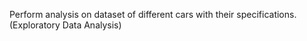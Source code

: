 Perform analysis on dataset of different cars with their specifications. (Exploratory Data Analysis)
